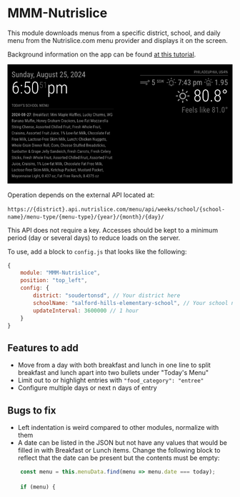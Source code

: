 # MMM-Nutrislice

This module downloads menus from a specific district, school, and daily menu from the Nutrislice.com menu provider and displays it on the screen.

Background information on the app can be found [at this tutorial](https://vees.net/hobbies/selfhosted/magicmirror/nutrislice/).

![MagicMirror is a popular smart mirror platform that displays various information such as time, date, weather, and custom modules. This screenshot effectively showcases the integration of different modules in a MagicMirror setup, including a custom module for displaying school menus alongside standard time and weather modules.](magicmirror-nutrislice-ss.png)

Operation depends on the external API located at:

`https://{district}.api.nutrislice.com/menu/api/weeks/school/{school-name}/menu-type/{menu-type}/{year}/{month}/{day}/`

This API does not require a key. Accesses should be kept to a minimum period (day or several days) to reduce loads on the server.

To use, add a block to `config.js` that looks like the following:

```javascript
{
    module: "MMM-Nutrislice",
    position: "top_left",
    config: {
        district: "soudertonsd", // Your district here
        schoolName: "salford-hills-elementary-school", // Your school name here
        updateInterval: 3600000 // 1 hour
    }
}
```

## Features to add

- Move from a day with both breakfast and lunch in one line to split breakfast and lunch apart into two bullets under "Today's Menu"
- Limit out to or highlight entries with `"food_category": "entree"` 
- Configure multiple days or next n days of entry

## Bugs to fix

- Left indentation is weird compared to other modules, normalize with them
- A date can be listed in the JSON but not have any values that would be filled in with Breakfast or Lunch items. Change the following block to reflect that the date can be present but the contents must be empty:

```javascript
    const menu = this.menuData.find(menu => menu.date === today);

    if (menu) {
```